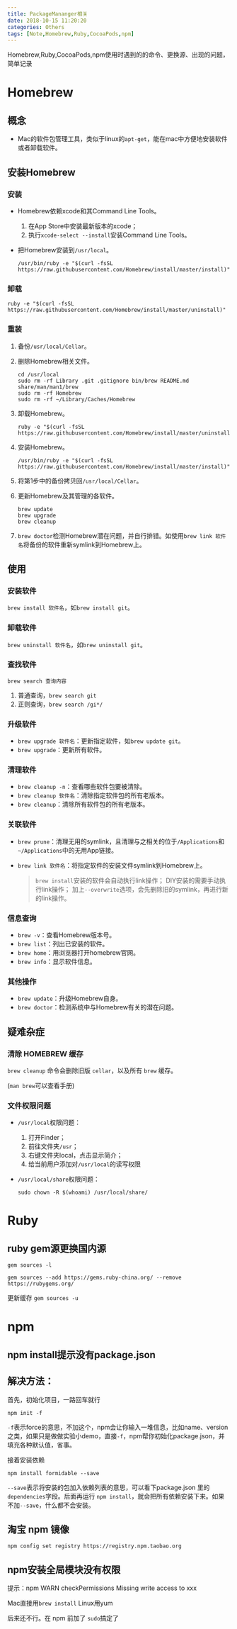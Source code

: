 ```yaml
---
title: PackageMananger相关
date: 2018-10-15 11:20:20
categories: Others
tags: [Note,Homebrew,Ruby,CocoaPods,npm]
---
```


Homebrew,Ruby,CocoaPods,npm使用时遇到的的命令、更换源、出现的问题，简单记录

<!---more--->
# Homebrew

## 概念

- Mac的软件包管理工具，类似于linux的`apt-get`，能在mac中方便地安装软件或者卸载软件。

## 安装Homebrew

### 安装

- Homebrew依赖xcode和其Command Line Tools。

  1. 在App Store中安装最新版本的xcode；
  2. 执行`xcode-select --install`安装Command Line Tools。

- 把Homebrew安装到`/usr/local`。

  ```
  /usr/bin/ruby -e "$(curl -fsSL https://raw.githubusercontent.com/Homebrew/install/master/install)"
  ```

### 卸载

```
ruby -e "$(curl -fsSL https://raw.githubusercontent.com/Homebrew/install/master/uninstall)"
```

### 重装

1. 备份`/usr/local/Cellar`。

2. 删除Homebrew相关文件。

   ```
   cd /usr/local
   sudo rm -rf Library .git .gitignore bin/brew README.md share/man/man1/brew
   sudo rm -rf Homebrew
   sudo rm -rf ~/Library/Caches/Homebrew
   ```

3. 卸载Homebrew。

   ```
   ruby -e "$(curl -fsSL https://raw.githubusercontent.com/Homebrew/install/master/uninstall)"
   ```

4. 安装Homebrew。

   ```
   /usr/bin/ruby -e "$(curl -fsSL https://raw.githubusercontent.com/Homebrew/install/master/install)"
   ```

5. 将第1步中的备份拷贝回`/usr/local/Cellar`。

6. 更新Homebrew及其管理的各软件。

   ```
   brew update
   brew upgrade
   brew cleanup
   ```

7. `brew doctor`检测Homebrew潜在问题，并自行排错。如使用`brew link 软件名`将备份的软件重新symlink到Homebrew上。

## 使用

### 安装软件

`brew install 软件名`，如`brew install git`。

### 卸载软件

`brew uninstall 软件名`，如`brew uninstall git`。

### 查找软件

```
brew search 查询内容
```

1. 普通查询，`brew search git`
2. 正则查询，`brew search /gi*/`

### 升级软件

- `brew upgrade 软件名`：更新指定软件，如`brew update git`。
- `brew upgrade`：更新所有软件。

### 清理软件

- `brew cleanup -n`：查看哪些软件包要被清除。
- `brew cleanup 软件名`：清除指定软件包的所有老版本。
- `brew cleanup`：清除所有软件包的所有老版本。

### 关联软件

- `brew prune`：清理无用的symlink，且清理与之相关的位于`/Applications`和`~/Applications`中的无用App链接。

- `brew link 软件名`：将指定软件的安装文件symlink到Homebrew上。

  > `brew install`安装的软件会自动执行link操作；
  > DIY安装的需要手动执行link操作；
  > 加上`--overwrite`选项，会先删除旧的symlink，再进行新的link操作。

### 信息查询

- `brew -v`：查看Homebrew版本号。
- `brew list`：列出已安装的软件。
- `brew home`：用浏览器打开homebrew官网。
- `brew info`：显示软件信息。

### 其他操作

- `brew update`：升级Homebrew自身。
- `brew doctor`：检测系统中与Homebrew有关的潜在问题。

## 疑难杂症

### 清除 HOMEBREW 缓存

`brew cleanup` 命令会删除旧版 `cellar`，以及所有 `brew` 缓存。

(`man brew`可以查看手册)

### 文件权限问题

- `/usr/local`权限问题：

  1. 打开Finder；
  2. 前往文件夹`/usr`；
  3. 右键文件夹local，点击显示简介；
  4. 给当前用户添加对`/usr/local`的读写权限

- `/usr/local/share`权限问题：

  ```
  sudo chown -R $(whoami) /usr/local/share/
  ```

# Ruby

## ruby gem源更换国内源

`gem sources -l`

`gem sources --add https://gems.ruby-china.org/ --remove https://rubygems.org/`

更新缓存
`gem sources -u `


# npm

## npm install提示没有package.json

## 解决方法：

首先，初始化项目，一路回车就行

```shell
npm init -f
```

`-f`表示force的意思，不加这个，npm会让你输入一堆信息，比如name、version之类，如果只是做做实验小demo，直接`-f`，npm帮你初始化package.json，并填充各种默认值，省事。

接着安装依赖

```shell
npm install formidable --save
```

`--save`表示将安装的包加入依赖列表的意思，可以看下package.json 里的`dependencies`字段。后面再运行 `npm install`，就会把所有依赖安装下来。如果不加`--save`，什么都不会安装。

## 淘宝 npm 镜像

`npm config set registry https://registry.npm.taobao.org`

## npm安装全局模块没有权限

提示：npm WARN checkPermissions Missing write access to xxx

Mac直接用`brew install` Linux用yum

后来还不行。在 npm 前加了 `sudo`搞定了
